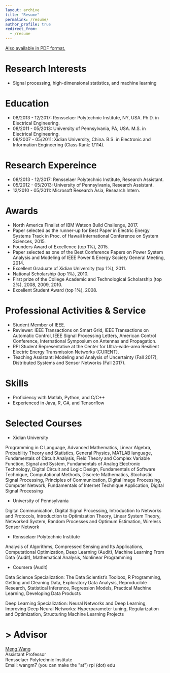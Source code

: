 ```yaml
---
layout: archive
title: "Resume"
permalink: /resume/
author_profile: true
redirect_from:
  - /resume
---
```


[Also available in PDF format.]()

**Research Interests**
======
* Signal processing, high-dimensional statistics, and machine learning

**Education**
======
* 08/2013 - 12/2017: Rensselaer Polytechnic Institute, NY, USA. Ph.D. in Electrical Engineering.
* 08/2011 - 05/2013: University of Pennsylvania, PA, USA. M.S. in Electrical Engineering.
* 08/2007 - 05/2011: Xidian University, China. B.S. in Electronic and Information Engineering (Class Rank: 1/114).

**Research Expereince**
======
* 08/2013 - 12/2017:     Rensselaer Polytechnic Institute, Research Assistant.
* 05/2012 - 05/2013:        University of Pennsylvania, Research Assistant.
* 12/2010 - 05/2011:        Microsoft Research Asia, Research Intern.

**Awards**
======
* North America Finalist of IBM Watson Build Challenge, 2017.
* Paper selected as the runner-up for Best Paper in Electric Energy Systems Track in Proc. of Hawaii International Conference on System Sciences, 2015.
* Founders Award of Excellence (top 1%), 2015.
* Paper selected as one of the Best Conference Papers on Power System Analysis and Modeling of IEEE Power & Energy Society General Meeting, 2014.
* Excellent Graduate of Xidian University (top 1%), 2011.
* National Scholarship (top 1%), 2010.
* First prize of the College Academic and Technological Scholarship (top 2%), 2008, 2009, 2010.
* Excellent Student Award (top 1%), 2008.

**Professional Activities & Service**
======
* Student Member of IEEE.
* Reviewer: IEEE Transactions on Smart Grid, IEEE Transactions on Automatic Control, IEEE Signal Processing Letters, American Control Conference, International Symposium on Antennas and Propagation.
* RPI Student Representative at the Center for Ultra-wide-area Resilient Electric Energy Transmission Networks (CURENT).
* Teaching Assistant: Modeling and Analysis of Uncertainty (Fall 2017), Distributed Systems and Sensor Networks (Fall 2017).

**Skills**
======
* Proficiency with Matlab, Python, and C/C++
* Experienced in Java, R, C#, and Tensorflow

**Selected Courses**
======
* Xidian University

Programming in C Language, Advanced Mathematics, Linear Algebra, Probability Theory and Statistics, General Physics, MATLAB language, Fundamentals of Circuit Analysis, Field Theory and Complex Variable Function, Signal and System, Fundamentals of Analog Electronic Technology, Digital Circuit and Logic Design, Fundamentals of Software Technique, Computational Methods, Discrete Mathematics, Stochastic Signal Processing, Principles of Communication, Digital Image Processing, Computer Network, Fundamentals of Internet Technique Application, Digital Signal Processing

* University of Pennsylvania

Digital Communication, Digital Signal Processing, Introduction to Networks and Protocols, Introduction to Optimization Theory, Linear System Theory, Networked System, Random Processes and Optimum Estimation, Wireless Sensor Network

* Rensselaer Polytechnic Institute

Analysis of Algorithms, Compressed Sensing and Its Applications, Computational Optimization, Deep Learning (Audit), Machine Learning From Data (Audit), Mathematical Analysis, Nonlinear Programming

* Coursera (Audit)

Data Science Specialization: The Data Scientist’s Toolbox, R Programming, Getting and Cleaning Data, Exploratory Data Analysis, Reproducible Research, Statistical Inference, Regression Models, Practical Machine Learning, Developing Data Products

Deep Learning Specialization: Neural Networks and Deep Learning, Improving Deep Neural Networks: Hyperparameter tuning, Regularization and Optimization, Structuring Machine Learning Projects


\> **Advisor**
======
[Meng Wang](https://ecse.rpi.edu/~wang/)  
Assistant Professor  
Rensselaer Polytechnic Institute  
Email: wangm7 (you can make the "at") rpi (dot) edu

